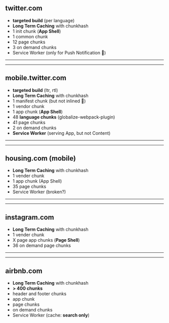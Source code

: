 ## twitter.com

* **targeted build** (per language)
* **Long Term Caching** with chunkhash
* 1 init chunk (**App Shell**)
* 1 common chunk
* 12 page chunks
* 3 on demand chunks
* Service Worker (only for Push Notification 🤔)

---

---

## mobile.twitter.com

* **targeted build** (ltr, rtl)
* **Long Term Caching** with chunkhash
* 1 manifest chunk (but not inlined 🤔)
* 1 vendor chunk
* 1 app chunk (**App Shell**)
* 48 **language chunks** (globalize-webpack-plugin)
* 41 page chunks
* 2 on demand chunks
* **Service Worker** (serving App, but not Content)

---

---

## housing.com (mobile)

* **Long Term Caching** with chunkhash
* 1 vender chunk
* 1 app chunk (App Shell)
* 35 page chunks
* Service Worker (broken?)

---

---

## instagram.com

* **Long Term Caching** with chunkhash
* 1 vender chunk
* X page app chunks (**Page Shell**)
* 36 on demand page chunks

---

---

## airbnb.com

* **Long Term Caching** with chunkhash
* **&gt; 400 chunks**
* header and footer chunks
* app chunk
* page chunks
* on demand chunks
* Service Worker (cache: **search only**)
